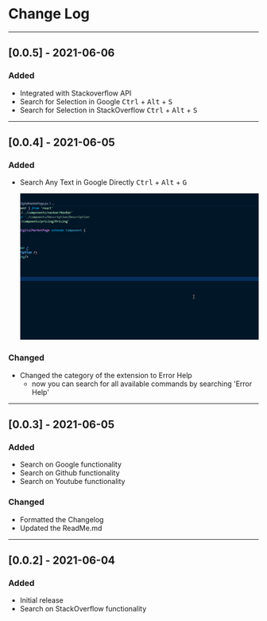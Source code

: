 # Change Log

----------

## [0.0.5] - 2021-06-06
### Added

- Integrated with Stackoverflow API 
- Search for Selection in Google <kbd>Ctrl</kbd> + <kbd>Alt</kbd> + <kbd>S</kbd>
- Search for Selection in StackOverflow <kbd>Ctrl</kbd> + <kbd>Alt</kbd> + <kbd>S</kbd>

----------
## [0.0.4] - 2021-06-05
### Added
- Search Any Text in Google Directly <kbd>Ctrl</kbd> + <kbd>Alt</kbd> + <kbd>G</kbd>

    <img src="images/changelog/0.0.4/searchgoogle.gif" alt="Search Any Text in Google Directly" width="600"/>

### Changed
- Changed the category of the extension to Error Help
    - now you can search for all available commands by searching 'Error Help'

----------
## [0.0.3] - 2021-06-05
### Added
- Search on Google functionality
- Search on Github functionality
- Search on Youtube functionality

### Changed
- Formatted the Changelog
- Updated the ReadMe.md

----------
## [0.0.2] - 2021-06-04
### Added
- Initial release
- Search on StackOverflow functionality

<!-- ## [Unreleased] -->